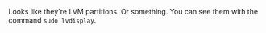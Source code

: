 Looks like they're LVM partitions. Or something. You can see them with the command `sudo lvdisplay`.
